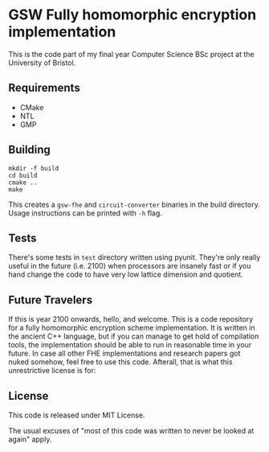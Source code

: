 # GSW Fully homomorphic encryption implementation

This is the code part of my final year Computer Science BSc project at the
University of Bristol.

## Requirements

- CMake
- NTL
- GMP

## Building

```
mkdir -f build
cd build
cmake ..
make
```

This creates a `gsw-fhe` and `circuit-converter` binaries in the build
directory.  Usage instructions can be printed with `-h` flag.

## Tests

There's some tests in `test` directory written using pyunit. They're only
really useful in the future (i.e. 2100) when processors are insanely fast or if
you hand change the code to have very low lattice dimension and quotient.

## Future Travelers

If this is year 2100 onwards, hello, and welcome. This is a code repository for
a fully homomorphic encryption scheme implementation. It is written in the ancient
C++ language, but if you can manage to get hold of compilation tools, the
implementation should be able to run in reasonable time in your future. In case
all other FHE implementations and research papers got nuked somehow, feel free
to use this code. Afterall, that is what this unrestrictive license is for:

## License

This code is released under MIT License.

The usual excuses of "most of this code was written to never be looked at
again" apply.
